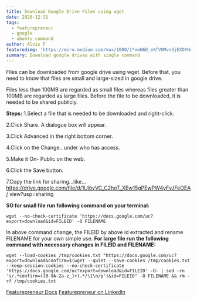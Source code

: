 ```yaml
---
title: Download Google Drive Files using wget
date: 2020-12-31
tags: 
  - featurepreneur
  - google
  - ubuntu command
author: Alvis F
featuredimg: 'https://miro.medium.com/max/1000/1*xwN6D_eXfVOMvnGjEXDYNw.png'
summary: Download google drives with single command
---
```


Files can be downloaded from google drive using wget. Before that, you need to know that 
files are small and large-sized in google drive.

Files less than 100MB are regarded as small files whereas files greater than 100MB are regarded as large files.
Before the file to be downloaded, it is needed to be shared publicly.

**Steps:**
1.Select a file that is needed to be downloaded and right-click.

2.Click Share. A dialogue box will appear.

3.Click Advanced in the right bottom corner.

4.Click on the Change.. under who has access.

5.Make it On- Public on the web.

6.Click the Save button.

7.Copy the link for sharing…like…https://drive.google.com/file/d/1UibyVC_C2hoT_XEw15gPEwPW4yFyJFeOEA/
view?usp=sharing

**SO for small file run following command on your terminal:**
```
wget --no-check-certificate 'https://docs.google.com/uc?export=download&id=FILEID' -O FILENAME
```
In above command change, the FILEID by above id extracted and rename FILENAME for your own simple use.
**For large file run the following command with necessary changes in FILEID and FILENAME:**
```
wget --load-cookies /tmp/cookies.txt "https://docs.google.com/uc?export=download&confirm=$(wget --quiet --save-cookies /tmp/cookies.txt --keep-session-cookies --no-check-certificate 'https://docs.google.com/uc?export=download&id=FILEID' -O- | sed -rn 's/.*confirm=([0-9A-Za-z_]+).*/\1\n/p')&id=FILEID" -O FILENAME && rm -rf /tmp/cookies.txt
```
[Featurepreneur Docs](https://tactlabs.gitbook.io/featurepreneur/)
[Featurepreneur on LinkedIn](https://www.linkedin.com/company/featurepreneur/)